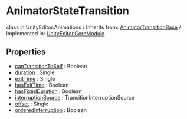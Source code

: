 # AnimatorStateTransition
class in UnityEditor.Animations
 / Inherits from: <a href="https://docs.unity3d.com/6000.2/Documentation/ScriptReference/AnimatorTransitionBase.html">AnimatorTransitionBase</a> / Implemented in: <a href="https://docs.unity3d.com/6000.2/Documentation/ScriptReference/UnityEditor.CoreModule.html">UnityEditor.CoreModule</a>

## Properties
- <a href="https://docs.unity3d.com/6000.2/Documentation/ScriptReference/AnimatorStateTransition-canTransitionToSelf.html">canTransitionToSelf</a> : Boolean
- <a href="https://docs.unity3d.com/6000.2/Documentation/ScriptReference/AnimatorStateTransition-duration.html">duration</a> : Single
- <a href="https://docs.unity3d.com/6000.2/Documentation/ScriptReference/AnimatorStateTransition-exitTime.html">exitTime</a> : Single
- <a href="https://docs.unity3d.com/6000.2/Documentation/ScriptReference/AnimatorStateTransition-hasExitTime.html">hasExitTime</a> : Boolean
- <a href="https://docs.unity3d.com/6000.2/Documentation/ScriptReference/AnimatorStateTransition-hasFixedDuration.html">hasFixedDuration</a> : Boolean
- <a href="https://docs.unity3d.com/6000.2/Documentation/ScriptReference/AnimatorStateTransition-interruptionSource.html">interruptionSource</a> : TransitionInterruptionSource
- <a href="https://docs.unity3d.com/6000.2/Documentation/ScriptReference/AnimatorStateTransition-offset.html">offset</a> : Single
- <a href="https://docs.unity3d.com/6000.2/Documentation/ScriptReference/AnimatorStateTransition-orderedInterruption.html">orderedInterruption</a> : Boolean
